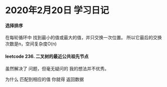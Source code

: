 # 2020年2月20日 学习日记

#### 选择排序

在每轮循环中 找到最小的值或最大的值，并只交换一次位置。
所以它最后的交换次数是n，空间复杂度O(n)

#### leetcode 236. 二叉树的最近公共祖先节点

虽然解决了 问题，但毫无疑问的 我的想法并不优秀。

为什么 匹配到相应的值 你就得 返回数据
